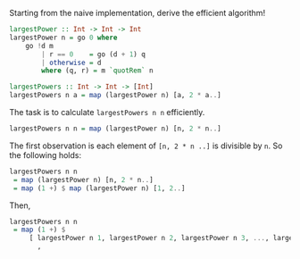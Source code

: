Starting from the naive implementation, derive
the efficient algorithm!

```haskell
largestPower :: Int -> Int -> Int
largestPower n = go 0 where
    go !d m
        | r == 0    = go (d + 1) q
        | otherwise = d
        where (q, r) = m `quotRem` n

largestPowers :: Int -> Int -> [Int]
largestPowers n a = map (largestPower n) [a, 2 * a..]
```

The task is to calculate `largestPowers n n` efficiently.

```haskell
largestPowers n n = map (largestPower n) [n, 2 * n..]
```

The first observation is each element of `[n, 2 * n ..]`
is divisible by `n`. So the following holds:

```haskell
largestPowers n n
 = map (largestPower n) [n, 2 * n..]
 = map (1 +) $ map (largestPower n) [1, 2..]
```

Then,

```haskell
largestPowers n n
 = map (1 +) $
     [ largestPower n 1, largestPower n 2, largestPower n 3, ..., largestPower n (n-1), largestPower n n
       , 
